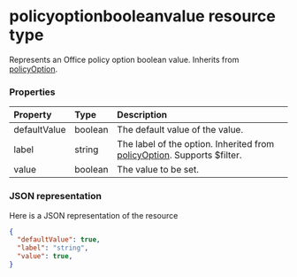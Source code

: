# policyoptionbooleanvalue resource type

Represents an Office policy option boolean value. Inherits from [policyOption](policyoption.md).

### Properties
| Property	   | Type	|Description|
|:---------------|:--------|:----------|
|defaultValue|boolean|The default value of the value.|
|label|string|The label of the option. Inherited from [policyOption](policyoption.md). Supports $filter.|
|value|boolean|The value to be set.|

### JSON representation

Here is a JSON representation of the resource

<!-- {
  "blockType": "resource",
  "optionalProperties": [
    "defaultValue",
    "label",
    "value",
  ],
  "keyProperty": "id",
  "@odata.type": "microsoft.graph.policyoption"
}-->

```json
{
  "defaultValue": true,
  "label": "string",
  "value": true,
}

```

<!-- uuid: 8fcb5dbc-d5aa-4681-8e31-b001d5168d79
2015-10-25 14:57:30 UTC -->
<!-- {
  "type": "#page.annotation",
  "description": "policyoption resource",
  "keywords": "",
  "section": "documentation",
  "tocPath": ""
}-->
